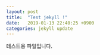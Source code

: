 ```yaml
---
layout: post
title:  "Test jekyll !"
date:   2019-01-13 22:40:25 +0900
categories: jekyll update
---
```

테스트용 파일입니다.